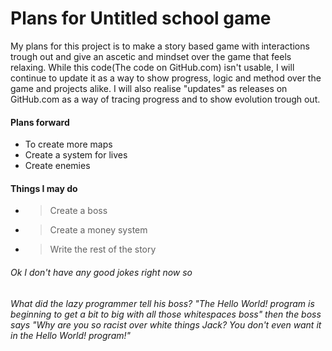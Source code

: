 # Plans for Untitled school game
My plans for this project is to make a story based game with interactions trough out and give an ascetic and mindset over the game that feels relaxing.
While this code(The code on GitHub.com) isn't usable, I will continue to update it as a way to show progress, logic and method over the game and projects alike.
I will also realise "updates" as releases on GitHub.com as a way of tracing progress and to show evolution trough out.
 
#### Plans forward
-  To create more maps
-  Create a system for lives
-  Create enemies 

#### Things I may do
- > Create a boss
- > Create a money system 
- > Write the rest of the story 


###### Ok I don't have any good jokes right now so
###### What did the lazy programmer tell his boss? "The Hello World! program is beginning to get a bit to big with all those whitespaces boss" then the boss says "Why are you so racist over white things Jack? You don't even want it in the Hello World! program!"
